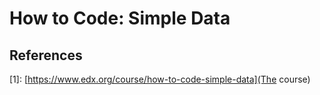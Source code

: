 # How to Code: Simple Data

## References

[1]: [https://www.edx.org/course/how-to-code-simple-data](The course)
